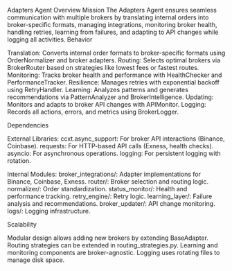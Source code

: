 Adapters Agent Overview
Mission
The Adapters Agent ensures seamless communication with multiple brokers by translating internal orders into broker-specific formats, managing integrations, monitoring broker health, handling retries, learning from failures, and adapting to API changes while logging all activities.
Behavior

Translation: Converts internal order formats to broker-specific formats using OrderNormalizer and broker adapters.
Routing: Selects optimal brokers via BrokerRouter based on strategies like lowest fees or fastest routes.
Monitoring: Tracks broker health and performance with HealthChecker and PerformanceTracker.
Resilience: Manages retries with exponential backoff using RetryHandler.
Learning: Analyzes patterns and generates recommendations via PatternAnalyzer and BrokerIntelligence.
Updating: Monitors and adapts to broker API changes with APIMonitor.
Logging: Records all actions, errors, and metrics using BrokerLogger.

Dependencies

External Libraries:
ccxt.async_support: For broker API interactions (Binance, Coinbase).
requests: For HTTP-based API calls (Exness, health checks).
asyncio: For asynchronous operations.
logging: For persistent logging with rotation.


Internal Modules:
broker_integrations/: Adapter implementations for Binance, Coinbase, Exness.
router/: Broker selection and routing logic.
normalizer/: Order standardization.
status_monitor/: Health and performance tracking.
retry_engine/: Retry logic.
learning_layer/: Failure analysis and recommendations.
broker_updater/: API change monitoring.
logs/: Logging infrastructure.



Scalability

Modular design allows adding new brokers by extending BaseAdapter.
Routing strategies can be extended in routing_strategies.py.
Learning and monitoring components are broker-agnostic.
Logging uses rotating files to manage disk space.
